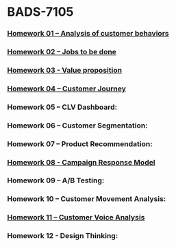 # BADS-7105

### [Homework 01 – Analysis of customer behaviors](https://github.com/sukitpom/BADS7105/tree/master/Homework%2001%20-%20Analysis%20of%20customer%20behaviors)

### [Homework 02 – Jobs to be done](https://github.com/sukitpom/BADS7105/tree/master/Homework%2002%20-%20Job%20to%20be%20done)

### [Homework 03 - Value proposition](https://github.com/sukitpom/BADS7105/tree/master/Homework%2003%20-%20Value%20Proposition)

### [Homework 04 – Customer Journey](https://github.com/sukitpom/BADS7105/tree/master/Homework%2004%20-%20Customer%20journey)

### Homework 05 – CLV Dashboard: 

### Homework 06 – Customer Segmentation: 

### Homework 07 – Product Recommendation: 

### [Homework 08 - Campaign Response Model](https://github.com/sukitpom/BADS7105/tree/master/Homework%2008%20-%20Campaign%20response%20model)

### Homework 09 – A/B Testing: 

### Homework 10 – Customer Movement Analysis: 

### [Homework 11 – Customer Voice Analysis](https://github.com/sukitpom/BADS7105/tree/master/Homework%2011%20-%20Customer%20voice%20analysis)

### Homework 12 - Design Thinking: 
